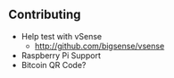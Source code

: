 ## Contributing

- Help test with vSense
  - http://github.com/bigsense/vsense
- Raspberry Pi Support
- Bitcoin QR Code?